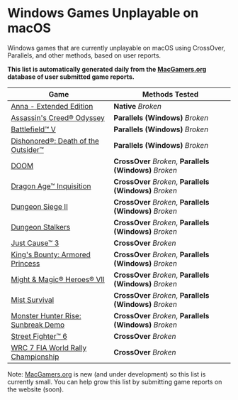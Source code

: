 # Windows Games Unplayable on macOS

Windows games that are currently unplayable on macOS using CrossOver, Parallels, and other methods, based on user
reports.

**This list is automatically generated daily from the [MacGamers.org](https://macgamers.org/) database of user submitted
game reports.**

| Game                                                                                                   | Methods Tested                                           |
|--------------------------------------------------------------------------------------------------------|----------------------------------------------------------|
| [Anna - Extended Edition](https://macgamers.org/games/anna-extended-edition)                           | **Native** *Broken*                                      |
| [Assassin's Creed® Odyssey](https://macgamers.org/games/assassins-creed-odyssey)                      | **Parallels (Windows)** *Broken*                         |
| [Battlefield™ V](https://macgamers.org/games/battlefield-v)                                          | **Parallels (Windows)** *Broken*                         |
| [Dishonored®: Death of the Outsider™](https://macgamers.org/games/dishonored-death-of-the-outsider) | **Parallels (Windows)** *Broken*                         |
| [DOOM](https://macgamers.org/games/doom)                                                               | **CrossOver** *Broken*, **Parallels (Windows)** *Broken* |
| [Dragon Age™ Inquisition](https://macgamers.org/games/dragon-age-inquisition)                        | **CrossOver** *Broken*, **Parallels (Windows)** *Broken* |
| [Dungeon Siege II](https://macgamers.org/games/dungeon-siege-ii)                                       | **CrossOver** *Broken*, **Parallels (Windows)** *Broken* |
| [Dungeon Stalkers](https://macgamers.org/games/dungeon-stalkers)                                       | **CrossOver** *Broken*, **Parallels (Windows)** *Broken* |
| [Just Cause™ 3](https://macgamers.org/games/just-cause-3)                                            | **CrossOver** *Broken*                                   |
| [King's Bounty: Armored Princess](https://macgamers.org/games/kings-bounty-armored-princess)           | **CrossOver** *Broken*, **Parallels (Windows)** *Broken* |
| [Might & Magic® Heroes® VII](https://macgamers.org/games/might-magic-heroes-vii)                     | **CrossOver** *Broken*, **Parallels (Windows)** *Broken* |
| [Mist Survival](https://macgamers.org/games/mist-survival)                                             | **CrossOver** *Broken*, **Parallels (Windows)** *Broken* |
| [Monster Hunter Rise: Sunbreak Demo](https://macgamers.org/games/monster-hunter-rise-sunbreak-demo)    | **CrossOver** *Broken*, **Parallels (Windows)** *Broken* |
| [Street Fighter™ 6](https://macgamers.org/games/street-fighter-6)                                    | **CrossOver** *Broken*                                   |
| [WRC 7 FIA World Rally Championship](https://macgamers.org/games/wrc-7-fia-world-rally-championship)   | **CrossOver** *Broken*                                   |


Note: [MacGamers.org](https://macgamers.org/) is new (and under development) so this list is currently small. You can
help grow this list by submitting game reports on the website (soon).
